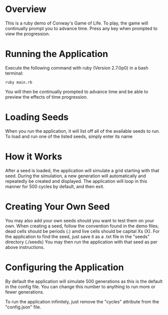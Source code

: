 # Overview

This is a ruby demo of Conway's Game of Life. 
To play, the game will continually prompt you to advance time. Press any key when prompted to view the progression. 

# Running the Application

Execute the following command with ruby (Version 2.7.0p0) in a bash terminal:

    ruby main.rb

You will then be continually prompted to advance time and be able to preview the effects of time progression.

# Loading Seeds

When you run the application, it will list off all of the available seeds to run. 
To load and run one of the listed seeds, simply enter its name 

# How it Works

After a seed is loaded, the application will simulate a grid starting with that seed.
During the simulation, a new generation will automatically and repeatedly be created and displayed.
The application will loop in this manner for 500 cycles by default, and then exit.

# Creating Your Own Seed

You may also add your own seeds should you want to test them on your own.
When creating a seed, follow the convention found in the demo files; dead cells should be periods (.) amd live cells should be capital Xs (X).
For the application to find the seed, just save it as a .txt file in the "seeds" directory (./seeds)
You may then run the application with that seed as per above instructions.

# Configuring the Application

By default the application will simulate 500 generations as this is the default in the config file. 
You can change this number to anything to run more or fewer generations.

To run the application infinitely, just remove the "cycles" attribute from the "config.json" file.